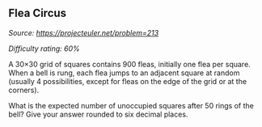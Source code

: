 Flea Circus
-----------

*Source: https://projecteuler.net/problem=213*


*Difficulty rating: 60%*

A 30×30 grid of squares contains 900 fleas, initially one flea per
square.\
 When a bell is rung, each flea jumps to an adjacent square at random
(usually 4 possibilities, except for fleas on the edge of the grid or at
the corners).

What is the expected number of unoccupied squares after 50 rings of the
bell? Give your answer rounded to six decimal places.
